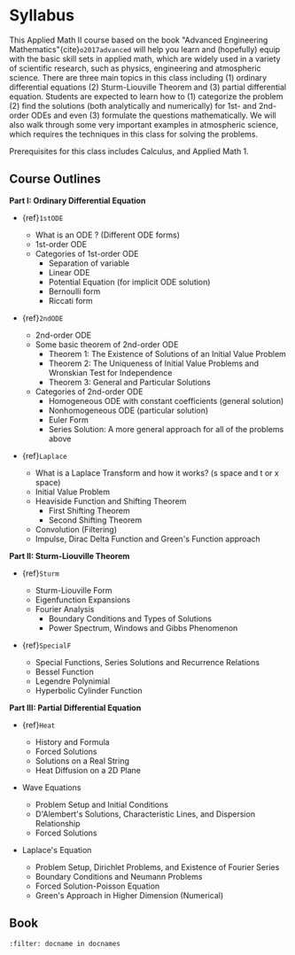 # Syllabus 

This Applied Math II course based on the book "Advanced Engineering Mathematics"{cite}`o2017advanced` will help you learn and (hopefully) equip with the basic skill sets in applied math, which are widely used in a variety of scientific research, such as physics, engineering and atmospheric science. There are three main topics in this class including (1) ordinary differential equations (2) Sturm-Liouville Theorem and (3) partial differential equation. Students are expected to learn how to (1) categorize the problem (2) find the solutions (both analytically and numerically) for 1st- and 2nd-order ODEs and even (3) formulate the questions mathematically. We will also walk through some very important examples in atmospheric science, which requires the techniques in this class for solving the problems. 


Prerequisites for this class includes Calculus, and Applied Math 1. 


## Course Outlines
__Part I: Ordinary Differential Equation__
* {ref}`1stODE`
	* What is an ODE ? (Different ODE forms)
    * 1st-order ODE
    * Categories of 1st-order ODE
        * Separation of variable
        * Linear ODE 
        * Potential Equation (for implicit ODE solution) 
        * Bernoulli form 
        * Riccati form 
* {ref}`2ndODE`
    * 2nd-order ODE
    * Some basic theorem of 2nd-order ODE 
        * Theorem 1: The Existence of Solutions of an Initial Value Problem
        * Theorem 2: The Uniqueness of Initial Value Problems and Wronskian Test for Independence 
        * Theorem 3: General and Particular Solutions 
    * Categories of 2nd-order ODE 
        * Homogeneous ODE with constant coefficients (general solution) 
        * Nonhomogeneous ODE (particular solution)  
        * Euler Form  
        * Series Solution: A more general approach for all of the problems above 

* {ref}`Laplace`
    * What is a Laplace Transform and how it works? (s space and t or x space)
    * Initial Value Problem
    * Heaviside Function and Shifting Theorem 
        * First Shifting Theorem 
        * Second Shifting Theorem
    * Convolution (Filtering) 
    * Impulse, Dirac Delta Function and Green's Function approach  

__Part II: Sturm-Liouville Theorem__
* {ref}`Sturm`
    * Sturm-Liouville Form 
    * Eigenfunction Expansions 
    * Fourier Analysis
        * Boundary Conditions and Types of Solutions 
        * Power Spectrum, Windows and Gibbs Phenomenon 

* {ref}`SpecialF`
    * Special Functions, Series Solutions and Recurrence Relations
    * Bessel Function 
    * Legendre Polynimial 
    * Hyperbolic Cylinder Function 

__Part III: Partial Differential Equation__
* {ref}`Heat`
    * History and Formula 
    * Forced Solutions 
    * Solutions on a Real String
    * Heat Diffusion on a 2D Plane 

* Wave Equations
    * Problem Setup and Initial Conditions
    * D'Alembert's Solutions, Characteristic Lines, and Dispersion Relationship 
    * Forced Solutions

* Laplace's Equation
    * Problem Setup, Dirichlet Problems, and Existence of Fourier Series
    * Boundary Conditions and Neumann Problems 
    * Forced Solution-Poisson Equation
    * Green's Approach in Higher Dimension (Numerical) 


## Book
```{bibliography} references.bib
:filter: docname in docnames
```
